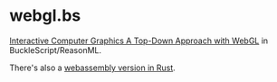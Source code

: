 # webgl.bs

[Interactive Computer Graphics A Top-Down Approach with WebGL](https://www.cs.unm.edu/~angel/BOOK/INTERACTIVE_COMPUTER_GRAPHICS/SEVENTH_EDITION/) in BuckleScript/ReasonML.

There's also a [webassembly version in Rust](https://github.com/shritesh/webgl.rs).
